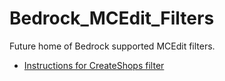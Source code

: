 # Bedrock_MCEdit_Filters

Future home of Bedrock supported MCEdit filters.

* [Instructions for CreateShops filter](https://github.com/PathwayStudios/Bedrock_MCEdit_Filters/blob/master/CreateShops_README.md)
